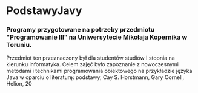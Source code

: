 # PodstawyJavy
### Programy przygotowane na potrzeby przedmiotu "Programowanie III" na Uniwersytecie Mikołaja Kopernika w Toruniu.
Przedmiot ten przeznaczony był dla studentów studiów I stopnia na kierunku informatyka. Celem zajęć było zapoznanie z nowoczesnymi metodami i technikami programowania obiektowego na przykładzie języka Java w oparciu o literaturę:
podstawy, Cay S. Horstmann, Gary Cornell, Helion, 20
